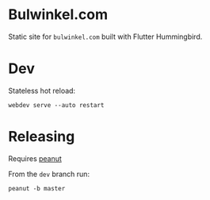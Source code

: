 Bulwinkel.com
===
Static site for `bulwinkel.com` built with Flutter Hummingbird.

Dev
===
Stateless hot reload:
```shell script
webdev serve --auto restart
```

Releasing
===
Requires [peanut](https://pub.dev/packages/peanut)

From the `dev` branch run:
```shell script
peanut -b master
```